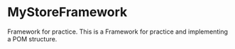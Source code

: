 # MyStoreFramework
Framework for practice.
This is a Framework for practice and implementing a POM structure.
